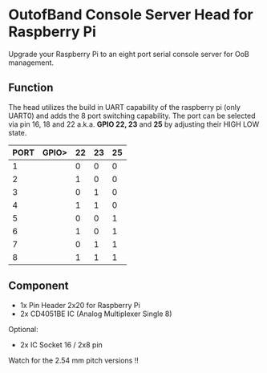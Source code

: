# OutofBand Console Server Head for Raspberry Pi
Upgrade your Raspberry Pi to an eight port serial console server for OoB management.

## Function
The head utilizes the build in UART capability of the raspberry pi (only UART0) and adds the 8 port switching capability. 
The port can be selected via pin 16, 18 and 22 a.k.a. **GPIO 22, 23** and **25** by adjusting their HIGH LOW state.

| PORT |GPIO>  | 22 | 23 | 25 |
|--|--| -- | -- | -- |
| 1 |  | 0 | 0 | 0 |
| 2 |  | 1 | 0 | 0 |
| 3 |  | 0 | 1 | 0 |
| 4 |  | 1 | 1 | 0 |
| 5 |  | 0 | 0 | 1 |
| 6 |  | 1 | 0 | 1 |
| 7 |  | 0 | 1 | 1 |
| 8 |  | 1 | 1 | 1 |

## Component
- 1x Pin Header 2x20 for Raspberry Pi
- 2x CD4051BE IC (Analog Multiplexer Single 8)

Optional: 
- 2x IC Socket 16 / 2x8 pin

Watch for the 2.54 mm pitch versions !!
